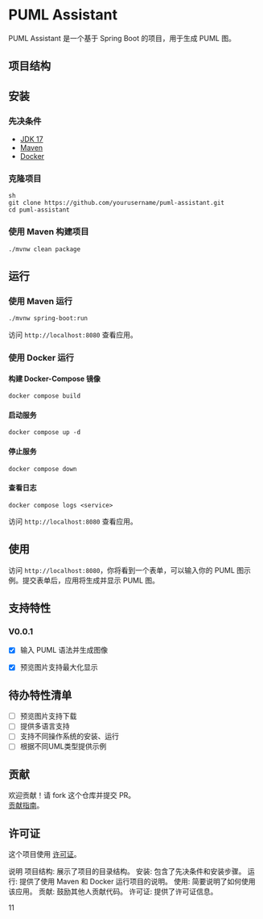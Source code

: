 # PUML Assistant

PUML Assistant 是一个基于 Spring Boot 的项目，用于生成 PUML 图。

## 项目结构

## 安装

### 先决条件

- [JDK 17](https://www.oracle.com/java/technologies/javase-jdk17-downloads.html)
- [Maven](https://maven.apache.org/install.html)
- [Docker](https://www.docker.com/get-started)

### 克隆项目
```
sh
git clone https://github.com/yourusername/puml-assistant.git
cd puml-assistant
```

### 使用 Maven 构建项目
```sh
./mvnw clean package
```

## 运行

### 使用 Maven 运行
```sh
./mvnw spring-boot:run
```

访问 `http://localhost:8080` 查看应用。

### 使用 Docker 运行

#### 构建 Docker-Compose 镜像
```
docker compose build
```

#### 启动服务
```
docker compose up -d
```

#### 停止服务
```
docker compose down
```

#### 查看日志
```
docker compose logs <service>
```


访问 `http://localhost:8080` 查看应用。

## 使用

访问 `http://localhost:8080`，你将看到一个表单，可以输入你的 PUML 图示例。提交表单后，应用将生成并显示 PUML 图。

## 支持特性
### V0.0.1
- [x] 输入 PUML 语法并生成图像
- [x] 预览图片支持最大化显示


## 待办特性清单


- [ ] 预览图片支持下载
- [ ] 提供多语言支持
- [ ] 支持不同操作系统的安装、运行
- [ ] 根据不同UML类型提供示例

## 贡献

欢迎贡献！请 fork 这个仓库并提交 PR。   
[贡献指南](CONTRIBUTING.MD)。

## 许可证

这个项目使用 [许可证](LICENSE)。


说明
项目结构: 展示了项目的目录结构。
安装: 包含了先决条件和安装步骤。
运行: 提供了使用 Maven 和 Docker 运行项目的说明。
使用: 简要说明了如何使用该应用。
贡献: 鼓励其他人贡献代码。
许可证: 提供了许可证信息。






11
